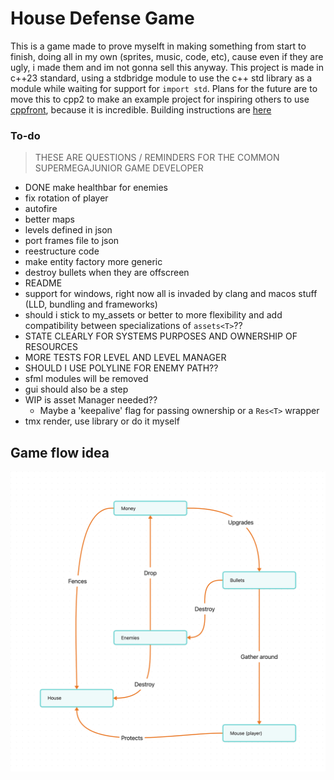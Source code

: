 # House Defense Game

This is a game made to prove myselft in making something from start to finish, doing all in my own (sprites, music, code, etc), cause even if they are ugly, i made them and im not gonna sell this anyway. This project is made in c++23 standard, using a stdbridge module to use the c++ std library as a module while waiting for support for `import std`. Plans for the future are to move this to cpp2 to make an example project for inspiring others to use [cppfront](https://github.com/hsutter/cppfront), because it is incredible. Building instructions are [here]( )

### To-do
> THESE ARE QUESTIONS / REMINDERS FOR THE COMMON SUPERMEGAJUNIOR GAME DEVELOPER


- DONE make healthbar for enemies
- fix rotation of player
- autofire
- better maps
- levels defined in json
- port frames file to json
- reestructure code
- make entity factory more generic
- destroy bullets when they are offscreen
- README
- support for windows, right now all is invaded by clang and macos stuff (LLD, bundling and frameworks) 
- should i stick to my_assets or better to more flexibility and add compatibility between specializations of `assets<T>`??
- STATE CLEARLY FOR SYSTEMS PURPOSES AND OWNERSHIP OF RESOURCES
- MORE TESTS FOR LEVEL AND LEVEL MANAGER
- SHOULD I USE POLYLINE FOR ENEMY PATH??
- sfml modules will be removed
- gui should also be a step
- WIP is asset Manager needed??
  - Maybe a 'keepalive' flag for passing ownership or a `Res<T>` wrapper 
- tmx render, use library or do it myself 


## Game flow idea
![Game flowchard](Game-idea.png)